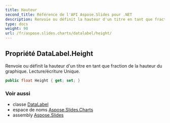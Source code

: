 ```yaml
---
title: Hauteur
second_title: Référence de l'API Aspose.Slides pour .NET
description: Renvoie ou définit la hauteur d'un titre en tant que fraction de la hauteur du graphique. Lecture/écriture Unique.
type: docs
weight: 90
url: /fr/aspose.slides.charts/datalabel/height/
---
```


## Propriété DataLabel.Height

Renvoie ou définit la hauteur d'un titre en tant que fraction de la hauteur du graphique. Lecture/écriture Unique.

```csharp
public float Height { get; set; }
```

### Voir aussi

* classe [DataLabel](../../datalabel)
* espace de noms [Aspose.Slides.Charts](../../datalabel)
* assembly [Aspose.Slides](../../../)

<!-- NE PAS ÉDITER : généré par xmldocmd pour Aspose.Slides.dll -->
